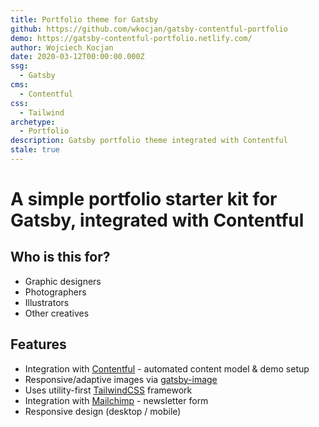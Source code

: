 ```yaml
---
title: Portfolio theme for Gatsby
github: https://github.com/wkocjan/gatsby-contentful-portfolio
demo: https://gatsby-contentful-portfolio.netlify.com/
author: Wojciech Kocjan
date: 2020-03-12T00:00:00.000Z
ssg:
  - Gatsby
cms:
  - Contentful
css:
  - Tailwind
archetype:
  - Portfolio
description: Gatsby portfolio theme integrated with Contentful
stale: true
---
```


# A simple portfolio starter kit for Gatsby, integrated with Contentful

## Who is this for?

- Graphic designers
- Photographers
- Illustrators
- Other creatives

## Features

- Integration with [Contentful](https://www.contentful.com) - automated content model & demo setup
- Responsive/adaptive images via [gatsby-image](https://www.gatsbyjs.org/packages/gatsby-image/)
- Uses utility-first [TailwindCSS](https://tailwindcss.com/) framework
- Integration with [Mailchimp](https://mailchimp.com/) - newsletter form
- Responsive design (desktop / mobile)
